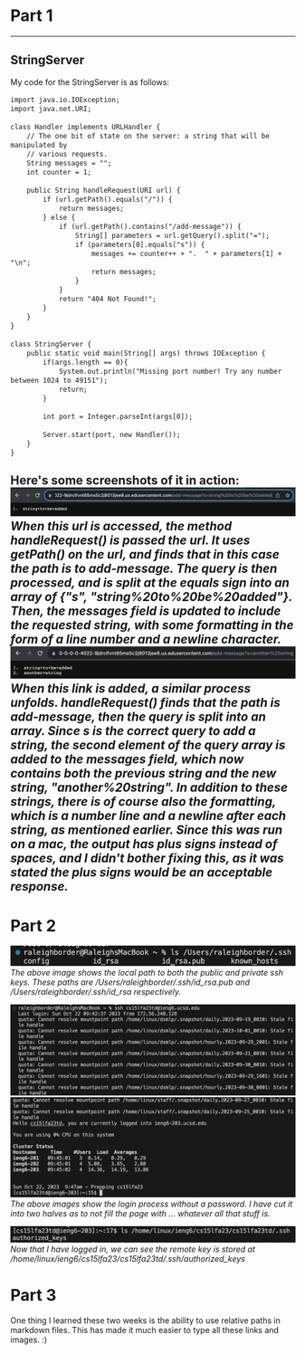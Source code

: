 # Part 1
---
## StringServer
My code for the StringServer is as follows:
```
import java.io.IOException;
import java.net.URI;

class Handler implements URLHandler {
    // The one bit of state on the server: a string that will be manipulated by
    // various requests.
    String messages = "";
    int counter = 1;

    public String handleRequest(URI url) {
        if (url.getPath().equals("/")) {
            return messages;
        } else {
            if (url.getPath().contains("/add-message")) {
                String[] parameters = url.getQuery().split("=");
                if (parameters[0].equals("s")) {
                    messages += counter++ + ".  " + parameters[1] + "\n";
                    return messages;
                }
            }
            return "404 Not Found!";
        }
    }
}

class StringServer {
    public static void main(String[] args) throws IOException {
        if(args.length == 0){
            System.out.println("Missing port number! Try any number between 1024 to 49151");
            return;
        }

        int port = Integer.parseInt(args[0]);

        Server.start(port, new Handler());
    }
}
```
Here's some screenshots of it in action:
![use 1](./lab-2-imgs/first-string.png)
_When this url is accessed, the method handleRequest() is passed the url.  It uses getPath() on the url, and finds that in this case the path is to add-message.  The query is then processed, and is split at the equals sign into an array of {"s", "string%20to%20be%20added"}.  Then, the messages field is updated to include the requested string, with some formatting in the form of a line number and a newline character._
![use 2](./lab-2-imgs/second-string.png)
_When this link is added, a similar process unfolds.  handleRequest() finds that the path is add-message, then the query is split into an array.  Since s is the correct query to add a string, the second element of the query array is added to the messages field, which now contains both the previous string and the new string, "another%20string".  In addition to these strings, there is of course also the formatting, which is a number line and a newline after each string, as mentioned earlier.  Since this was run on a mac, the output has plus signs instead of spaces, and I didn't bother fixing this, as it was stated the plus signs would be an acceptable response._
---
# Part 2
![local ssh key](./lab-2-imgs/SSH-local.png)
_The above image shows the local path to both the public and private ssh keys.  These paths are /Users/raleighborder/.ssh/id_rsa.pub and /Users/raleighborder/.ssh/id_rsa respectively._

![login pt 1](./lab-2-imgs/SSH-login.png)
![login pt 2](./lab-2-imgs/SSH-login-2.png)
_The above images show the login process without a password.  I have cut it into two halves as to not fill the page with ... whatever all that stuff is._

![remote ssh key](./lab-2-imgs/SSH-remote.png)
_Now that I have logged in, we can see the remote key is stored at /home/linux/ieng6/cs15lfa23/cs15lfa23td/.ssh/authorized_keys_
# Part 3
One thing I learned these two weeks is the ability to use relative paths in markdown files.  This has made it much easier to type all these links and images.  :)
